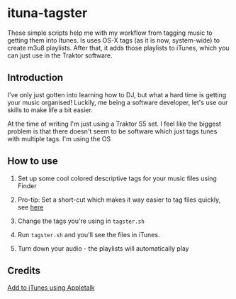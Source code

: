 # ituna-tagster
These simple scripts help me with my workflow from tagging music to getting them into Itunes. Is uses OS-X tags (as it is now, system-wide) to create m3u8 playlists. After that, it adds those playlists to iTunes, which you can just use in the Traktor software. 

## Introduction

I've only just gotten into learning how to DJ, but what a hard time is getting your music organised! Luckily, me being a software developer, let's use our skills to make life a bit easier. 

At the time of writing I'm just using a Traktor S5 set. I feel like the biggest problem is that there doesn't seem to be software which just tags tunes with multiple tags. I'm using the OS

## How to use

1. Set up some cool colored descriptive tags for your music files using Finder

2. Pro-tip: Set a short-cut which makes it way easier to tag files quickly, see [here](http://osxdaily.com/2014/03/10/tag-files-keyboard-shortcut-mac-os-x/)

3. Change the tags you're using in `tagster.sh`

4. Run `tagster.sh` and you'll see the files in iTunes.

5. Turn down your audio - the playlists will automatically play

## Credits

[Add to iTunes using Appletalk](http://hints.macworld.com/article.php?story=20080902044037850)